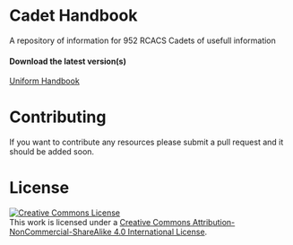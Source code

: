 # Cadet Handbook
A repository of information for 952 RCACS Cadets of usefull information


#### Download the latest version(s)
<a href="https://github.com/tomkap011/UniformHandbook/raw/main/Unifrom%20Handbook.pdf">Uniform Handbook</a>


# Contributing
If you want to contribute any resources please submit a pull request and it should be added soon.

# License 
<a rel="license" href="http://creativecommons.org/licenses/by-nc-sa/4.0/"><img alt="Creative Commons License" style="border-width:0" src="https://i.creativecommons.org/l/by-nc-sa/4.0/88x31.png" /></a><br />This work is licensed under a <a rel="license" href="http://creativecommons.org/licenses/by-nc-sa/4.0/">Creative Commons Attribution-NonCommercial-ShareAlike 4.0 International License</a>.
